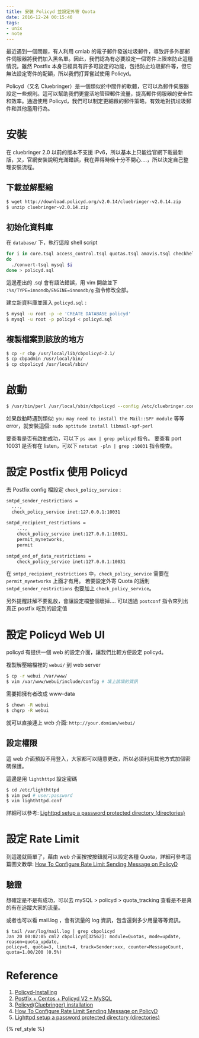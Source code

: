 ```yaml
---
title: 安裝 Policyd 並設定外寄 Quota
date: 2016-12-24 00:15:40
tags:
- unix
- note
---
```



最近遇到一個問題，有人利用 cmlab 的電子郵件發送垃圾郵件，導致許多外部郵件伺服器將我們加入黑名單。因此，我們認為有必要設定一個寄件上限來防止這種情況。雖然 Postfix 本身已經具有許多可設定的功能，包括防止垃圾郵件等，但它無法設定寄件的配額，所以我們打算嘗試使用 Policyd。

Policyd（又名 Cluebringer）是一個類似於中間件的軟體，它可以為郵件伺服器設定一些規則。這可以幫助我們更靈活地管理郵件流量，提高郵件伺服器的安全性和效率。通過使用 Policyd，我們可以制定更細緻的郵件策略，有效地對抗垃圾郵件和其他濫用行為。

<!-- more -->

# 安裝

在 cluebringer 2.0 以前的版本不支援 IPv6，所以基本上只能從官網下載最新版，又，官網安裝說明充滿錯誤，我在弄得時候十分不開心….，所以決定自己整理安裝流程。

## 下載並解壓縮

```bash
$ wget http://download.policyd.org/v2.0.14/cluebringer-v2.0.14.zip
$ unzip cluebringer-v2.0.14.zip
```

## 初始化資料庫

在 `database/` 下，執行這段 shell script

```bash
for i in core.tsql access_control.tsql quotas.tsql amavis.tsql checkhelo.tsql checkspf.tsql greylisting.tsql
do
  ./convert-tsql mysql $i
done > policyd.sql
```

這邊產出的 .sql 會有語法錯誤，用 vim 開啟並下 `:%s/TYPE=innondb/ENGINE=innondb/g` 指令修改全部。

建立新資料庫並匯入 `policyd.sql` :

```bash
$ mysql -u root -p -e 'CREATE DATABASE policyd'
$ mysql -u root -p policyd < policyd.sql
```

## 複製檔案到該放的地方

```bash
$ cp -r cbp /usr/local/lib/cbpolicyd-2.1/
$ cp cbpadmin /usr/local/bin/
$ cp cbpolicyd /usr/local/sbin/
```

# 啟動

```bash
$ /usr/bin/perl /usr/local/sbin/cbpolicyd --config /etc/cluebringer.conf
```

如果啟動時遇到類似: `you may need to install the Mail::SPF module`  等等 error，就安裝這個: `sudo aptitude install libmail-spf-perl`

要查看是否有啟動成功，可以下 `ps aux | grep policyd` 指令。
要查看 port 10031 是否有在 listen，可以下 `netstat -pln | grep :10031` 指令檢查。


# 設定 Postfix 使用 Policyd

去 Postfix config 檔設定 `check_policy_service` :

```bash
smtpd_sender_restrictions = 
  ...,
  check_policy_service inet:127.0.0.1:10031
  
smtpd_recipient_restrictions = 
    ...,
    check_policy_service inet:127.0.0.1:10031,
    permit_mynetworks,
    permit
  
smtpd_end_of_data_restrictions = 
    check_policy_service inet:127.0.0.1:10031
```

在 `smtpd_recipient_restrictions` 中，`check_policy_service` 需要在 `permit_mynetworks` 上面才有用。
若要設定外寄 Quota 的話則 `smtpd_sender_restrictions` 也要加上 `check_policy_service`。

另外提醒註解不要亂放，會讓設定檔整個壞掉….
可以透過 `postconf` 指令來列出真正 postfix 吃到的設定值


# 設定 Policyd Web UI

policyd 有提供一個 web 的設定介面，讓我們比較方便設定 policyd。

複製解壓縮檔裡的 `webui/` 到 web server

```bash
$ cp -r webui /var/www/
$ vim /var/www/webui/include/config # 填上該填的資訊
```

需要把擁有者改成 www-data

```bash
$ chown -R webui
$ chgrp -R webui
```

就可以直接連上 web 介面: `http://your.domian/webui/`

## 設定權限

這 web 介面預設不用登入，大家都可以隨意更改，所以必須利用其他方式加個密碼保護。

這邊是用 `lighthttpd` 設定密碼

```bash
$ cd /etc/lighthttpd
$ vim pwd # user:password
$ vim lighthttpd.conf
```

詳細可以參考: [Lighttpd setup a password protected directory (directories)](https://www.cyberciti.biz/tips/lighttpd-setup-a-password-protected-directory-directories.html)


# 設定 Rate Limit

到這邊就簡單了，藉由 web 介面按按按鈕就可以設定各種 Quota，詳細可參考這篇圖文教學:
[How To Configure Rate Limit Sending Message on PolicyD](https://imanudin.net/2014/09/09/zimbra-tips-how-to-configure-rate-limit-sending-message-on-policyd/)

## 驗證

想確定是不是有成功，可以去 mySQL > policyd > quota_tracking 查看是不是真的有在追蹤大家的流量。

或者也可以看 mail.log ，會有流量的 log 資訊，包含還剩多少用量等等資訊。

```
$ tail /var/log/mail.log | grep cbpolicyd
Jan 20 00:02:05 cml2 cbpolicyd[32562]: module=Quotas, mode=update, reason=quota_update,
policy=6, quota=3, limit=4, track=Sender:xxx, counter=MessageCount, quota=1.00/200 (0.5%)
```


# Reference
1. [Policyd-Installing](http://wiki.policyd.org/installing)
2. [Postfix + Centos + Policyd V2 + MySQL](https://www.kutukupret.com/2009/09/13/postfix-centos-policyd-v2-mysql/)
3. [Policyd(Cluebringer) installation](http://en.enisozgen.com/policydcluebringer-installation/)
4. [How To Configure Rate Limit Sending Message on PolicyD](https://imanudin.net/2014/09/09/zimbra-tips-how-to-configure-rate-limit-sending-message-on-policyd/)
5. [Lighttpd setup a password protected directory (directories)](https://www.cyberciti.biz/tips/lighttpd-setup-a-password-protected-directory-directories.html)

{% ref_style %}

